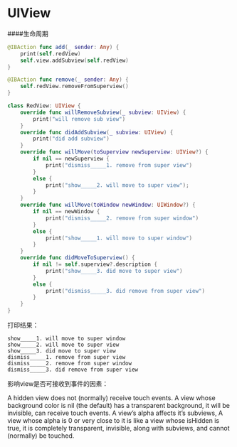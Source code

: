 # UIView

####生命周期

```swift
@IBAction func add(_ sender: Any) {
    print(self.redView)
    self.view.addSubview(self.redView)
}

@IBAction func remove(_ sender: Any) {
    self.redView.removeFromSuperview()
}

class RedView: UIView {
    override func willRemoveSubview(_ subview: UIView) {
        print("will remove sub view")
    }
    override func didAddSubview(_ subview: UIView) {
        print("did add subview")
    }
    override func willMove(toSuperview newSuperview: UIView?) {
        if nil == newSuperview {
            print("dismiss_____1. remove from super view")
        }
        else {
            print("show_____2. will move to super view");
        }
    }
    override func willMove(toWindow newWindow: UIWindow?) {
        if nil == newWindow {
            print("dismiss_____2. remove from super window")
        }
        else {
            print("show_____1. will move to super window")
        }
    }
    override func didMoveToSuperview() {
        if nil != self.superview?.description {
            print("show_____3. did move to super view")
        }
        else {
            print("dismiss_____3. did remove from super view")
        }
    }
}
```

打印结果：
```
show_____1. will move to super window
show_____2. will move to super view
show_____3. did move to super view
dismiss_____1. remove from super view
dismiss_____2. remove from super window
dismiss_____3. did remove from super view
```

影响view是否可接收到事件的因素：

A hidden view does not (normally) receive touch events.
A view whose background color is nil (the default) has a transparent background, it will be invisible, can receive touch events.
A view’s alpha affects it’s subviews, A view whose alpha is 0 or very close to it is like a view whose isHidden is true, it is completely transparent, invisible, along with subviews, and cannot (normally) be touched.





